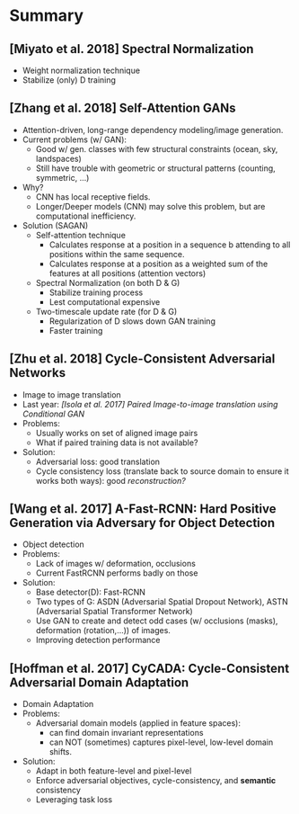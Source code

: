 # Summary

## [Miyato et al. 2018] Spectral Normalization
* Weight normalization technique
* Stabilize (only) D training

## [Zhang et al. 2018] Self-Attention GANs
* Attention-driven, long-range dependency modeling/image generation.
* Current problems (w/ GAN):
	* Good w/ gen. classes with few structural constraints (ocean, sky, landspaces)
	* Still have trouble with geometric or structural patterns (counting, symmetric, ...)
* Why?
	* CNN has local receptive fields.
	* Longer/Deeper models (CNN) may solve this problem, but are computational inefficiency.
* Solution (SAGAN)
	* Self-attention technique
		* Calculates response at a position in a sequence b attending to all positions within the same sequence.
		* Calculates response at a position as a weighted sum of the features at all positions (attention vectors)
	* Spectral Normalization (on both D & G)
		* Stabilize training process
		* Lest computational expensive
	* Two-timescale update rate (for D & G)
		* Regularization of D slows down GAN training
		* Faster training

## [Zhu et al. 2018] Cycle-Consistent Adversarial Networks
* Image to image translation
* Last year: *[Isola et al. 2017] Paired Image-to-image translation using Conditional GAN*
* Problems:
	* Usually works on set of aligned image pairs
	* What if paired training data is not available?
* Solution:
	* Adversarial loss: good translation
	* Cycle consistency loss (translate back to source domain to ensure it works both ways): good *reconstruction?*

## [Wang et al. 2017] A-Fast-RCNN: Hard Positive Generation via Adversary for Object Detection
* Object detection
* Problems:
	* Lack of images w/ deformation, occlusions
	* Current FastRCNN performs badly on those
* Solution:
	* Base detector(D): Fast-RCNN
	* Two types of G: ASDN (Adversarial Spatial Dropout Network), ASTN (Adversarial Spatial Transformer Network)
	* Use GAN to create and detect odd cases (w/ occlusions (masks), deformation (rotation,...)) of images.
	* Improving detection performance

## [Hoffman et al. 2017] CyCADA: Cycle-Consistent Adversarial Domain Adaptation
* Domain Adaptation
* Problems:
	* Adversarial domain models (applied in feature spaces):
		* can find domain invariant representations
		* can NOT (sometimes) captures pixel-level, low-level domain shifts.
* Solution:
	* Adapt in both feature-level and pixel-level
	* Enforce adversarial objectives, cycle-consistency, and **semantic** consistency
	* Leveraging task loss